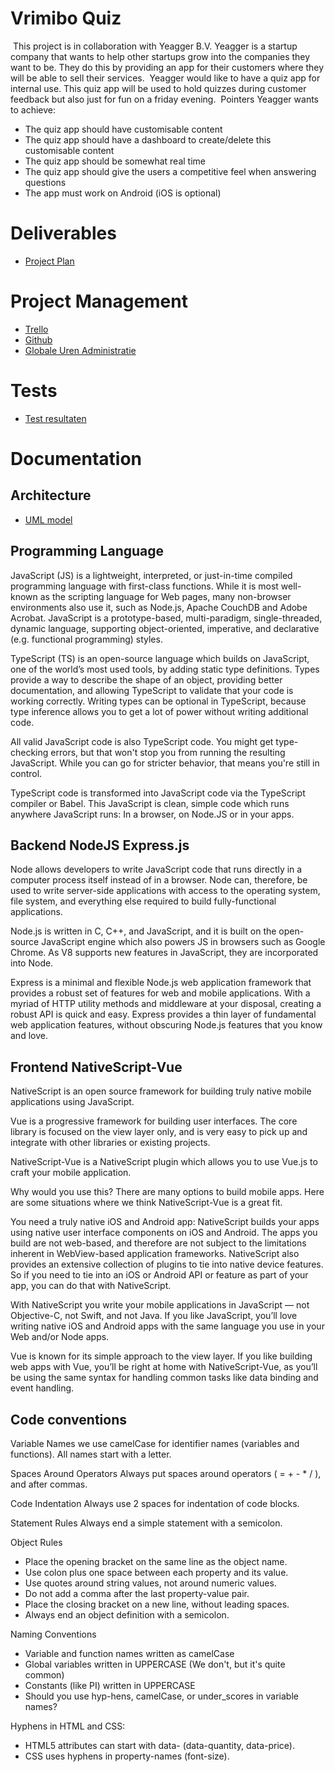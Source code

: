 # Vrimibo Quiz
​
This project is in collaboration with Yeagger B.V. 
Yeagger is a startup company that wants to help other startups grow into the companies they want to be. They do this by providing an app for their customers where they will be able to sell their services.
​
Yeagger would like to have a quiz app for internal use. This quiz app will be used to hold quizzes during customer feedback but also just for fun on a friday evening.
​
Pointers Yeagger wants to achieve:
* The quiz app should have customisable content
* The quiz app should have a dashboard to create/delete this customisable content
* The quiz app should be somewhat real time
* The quiz app should give the users a competitive feel when answering questions
* The app must work on Android (iOS is optional)
​
​
# Deliverables
* [Project Plan](https://docs.google.com/document/d/1CNFJJaoMn59lAaUDVl_USS3kQyKytjmTjy953f0jS9Q/edit?usp=sharing) 
​
# Project Management
* [Trello](https://trello.com/b/bCI44nDN/team-4)
* [Github](#)
* [Globale Uren Administratie](https://docs.google.com/spreadsheets/d/1iYL_mUg4VUNpqUTnIA2F40eM8bMybt5HNMzP-ZsgNTw/edit?usp=sharing)

# Tests
* [Test resultaten](https://docs.google.com/document/d/1zrtpf5yKrc-Us076FyA_1Ef-M5OiNrZsji_8-7bfKM8/edit?usp=sharing)


# Documentation

## Architecture
* [UML model](https://github.com/hvateam042020/vrimibo.quiz/blob/main/uml-model-api.PNG) 

## Programming Language
JavaScript (JS) is a lightweight, interpreted, or just-in-time compiled programming language with first-class functions. While it is most well-known as the scripting language for Web pages, many non-browser environments also use it, such as Node.js, Apache CouchDB and Adobe Acrobat. JavaScript is a prototype-based, multi-paradigm, single-threaded, dynamic language, supporting object-oriented, imperative, and declarative (e.g. functional programming) styles.

TypeScript (TS) is an open-source language which builds on JavaScript, one of the world’s most used tools, by adding static type definitions. Types provide a way to describe the shape of an object, providing better documentation, and allowing TypeScript to validate that your code is working correctly. Writing types can be optional in TypeScript, because type inference allows you to get a lot of power without writing additional code.

All valid JavaScript code is also TypeScript code. You might get type-checking errors, but that won't stop you from running the resulting JavaScript. While you can go for stricter behavior, that means you're still in control.

TypeScript code is transformed into JavaScript code via the TypeScript compiler or Babel. This JavaScript is clean, simple code which runs anywhere JavaScript runs: In a browser, on Node.JS or in your apps.

## Backend NodeJS Express.js
Node allows developers to write JavaScript code that runs directly in a computer process itself instead of in a browser. Node can, therefore, be used to write server-side applications with access to the operating system, file system, and everything else required to build fully-functional applications.

Node.js is written in C, C++, and JavaScript, and it is built on the open-source JavaScript engine which also powers JS in browsers such as Google Chrome. As V8 supports new features in JavaScript, they are incorporated into Node.

Express is a minimal and flexible Node.js web application framework that provides a robust set of features for web and mobile applications. With a myriad of HTTP utility methods and middleware at your disposal, creating a robust API is quick and easy. Express provides a thin layer of fundamental web application features, without obscuring Node.js features that you know and love.

## Frontend NativeScript-Vue
NativeScript is an open source framework for building truly native mobile applications using JavaScript.

Vue is a progressive framework for building user interfaces. The core library is focused on the view layer only, and is very easy to pick up and integrate with other libraries or existing projects.

NativeScript-Vue is a NativeScript plugin which allows you to use Vue.js to craft your mobile application.

Why would you use this?
There are many options to build mobile apps. Here are some situations where we think NativeScript-Vue is a great fit.

You need a truly native iOS and Android app: NativeScript builds your apps using native user interface components on iOS and Android. The apps you build are not web-based, and therefore are not subject to the limitations inherent in WebView-based application frameworks. NativeScript also provides an extensive collection of plugins to tie into native device features. So if you need to tie into an iOS or Android API or feature as part of your app, you can do that with NativeScript.

With NativeScript you write your mobile applications in JavaScript — not Objective-C, not Swift, and not Java. If you like JavaScript, you’ll love writing native iOS and Android apps with the same language you use in your Web and/or Node apps.

Vue is known for its simple approach to the view layer. If you like building web apps with Vue, you’ll be right at home with NativeScript-Vue, as you’ll be using the same syntax for handling common tasks like data binding and event handling.

## Code conventions
Variable Names
we use camelCase for identifier names (variables and functions). All names start with a letter.

Spaces Around Operators
Always put spaces around operators ( = + - * / ), and after commas.

Code Indentation
Always use 2 spaces for indentation of code blocks.

Statement Rules
Always end a simple statement with a semicolon.

Object Rules
- Place the opening bracket on the same line as the object name.
- Use colon plus one space between each property and its value.
- Use quotes around string values, not around numeric values.
- Do not add a comma after the last property-value pair.
- Place the closing bracket on a new line, without leading spaces.
- Always end an object definition with a semicolon.

Naming Conventions
- Variable and function names written as camelCase
- Global variables written in UPPERCASE (We don't, but it's quite common)
- Constants (like PI) written in UPPERCASE
- Should you use hyp-hens, camelCase, or under_scores in variable names?

Hyphens in HTML and CSS:
- HTML5 attributes can start with data- (data-quantity, data-price).
- CSS uses hyphens in property-names (font-size).
